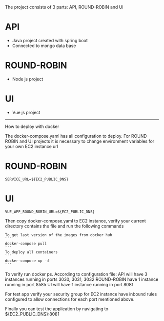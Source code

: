 The project consists of 3 parts: API, ROUND-ROBIN and UI
# API
- Java project created with spring boot
- Connected to mongo data base

# ROUND-ROBIN
- Node js project

# UI
- Vue js project

--------------------------------------------------------------------------------------------------
How to deploy with docker

The docker-compose.yaml has all configuration to deploy. For ROUND-ROBIN and UI projects it is necessary
to change environment variables for your own EC2 instance url

# ROUND-ROBIN
    SERVICE_URL=${EC2_PUBLIC_DNS}
# UI
    VUE_APP_ROUND_ROBIN_URL=${EC2_PUBLIC_DNS}

Then copy docker-compose.yaml to EC2 instance, verify your current directory contains the file and run the following commands

    To get last version of the images from docker hub
    ```
    docker-compose pull
    ```
    To deploy all containers
    ```
    docker-compose up -d
    ```

To verify run docker ps. According to configuration file:
    API will have 3 instances running in ports 3030, 3031, 3032
    ROUND-ROBIN have 1 instance running in port 8585
    UI will have 1 instance running in port 8081

For test app verify your security group for EC2 instance have inbound rules configured to allow connections for each port mentioned above. 

Finally you can test the application by navigating to ${EC2_PUBLIC_DNS}:8081
